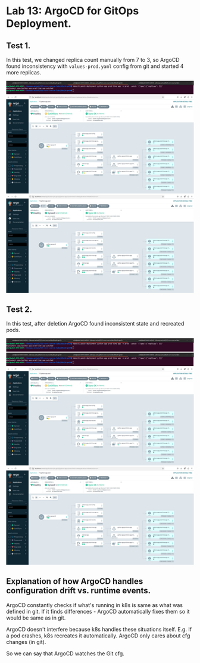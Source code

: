 # Lab 13: ArgoCD for GitOps Deployment.

## Test 1.

In this test, we changed replica count manually from 7 to 3, so ArgoCD found inconsistency with `values-prod.yaml` config from git and started 4 more replicas.

![test1_1.jpg](test1_1.jpg)
![test1_1_ui.jpg](test1_1_ui.jpg)
![test1_2_ui.jpg](test1_2_ui.jpg)

## Test 2.

In this test, after deletion ArgoCD found inconsistent state and recreated pods.

![test2_1.jpg](test1_1.jpg)
![test2_2.jpg](test1_1.jpg)
![test2_1_ui.jpg](test1_1_ui.jpg)
![test2_2_ui.jpg](test1_2_ui.jpg)


## Explanation of how ArgoCD handles configuration drift vs. runtime events.

ArgoCD constantly checks if what's running in k8s is same as what was defined in git. If it finds differences - ArgoCD automatically fixes them so it would be same as in git. 

ArgoCD doesn't interfere because k8s handles these situations itself. E.g. If a pod crashes, k8s recreates it automatically. ArgoCD only cares about cfg changes (in git).

So we can say that ArgoCD watches the Git cfg.
